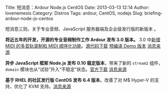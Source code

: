 Title: 短消息：Ardour Node.js CentOS
Date: 2013-03-13 12:14
Author: lovenemesis
Category: Distros
Tags: ardour, CentOS, nodejs
Slug: briefing-ardour-node-js-centos

短消息三则，关于专业音频、JavaScript 服务器端及企业级发行版的新版本 。

**将近五年的开发，开源的专业音频制作工作 Ardour 发布 3.0 版本。** 3.0
中[新增 MIDI 的多音轨录制和 MIDI
顺序化功能](http://ardour.org/features.html)。[源代码下载](http://ardour.org/download.html)
[预编译 Demo 版本](http://community.ardour.org/s/demo)
[消息来源](http://www.h-online.com/open/news/item/The-Ardour-3-0-digital-audio-workstation-is-ready-for-the-MIDI-studio-1820433.html)

**异步 JavaScript 框架 Node.js 发布 0.10 稳定版本**，带来了新的
`stream2` 组件，`domain`
模块也从“试验”升入“不稳定”状态。[官方下载](http://nodejs.org/docs/v0.10.0/download/)
[消息来源](http://www.h-online.com/open/news/item/Node-js-0-10-reworks-streams-in-new-stable-version-1820635.html)

**基于 RHEL 的社区发行版 CentOS 发布 6.4 版本**。改善了对 M$ Hyper-V
的支持，优化了 KVM
支持。[消息来源](http://www.h-online.com/open/news/item/Red-Hat-clone-CentOS-6-4-replicated-and-released-1820154.html)
